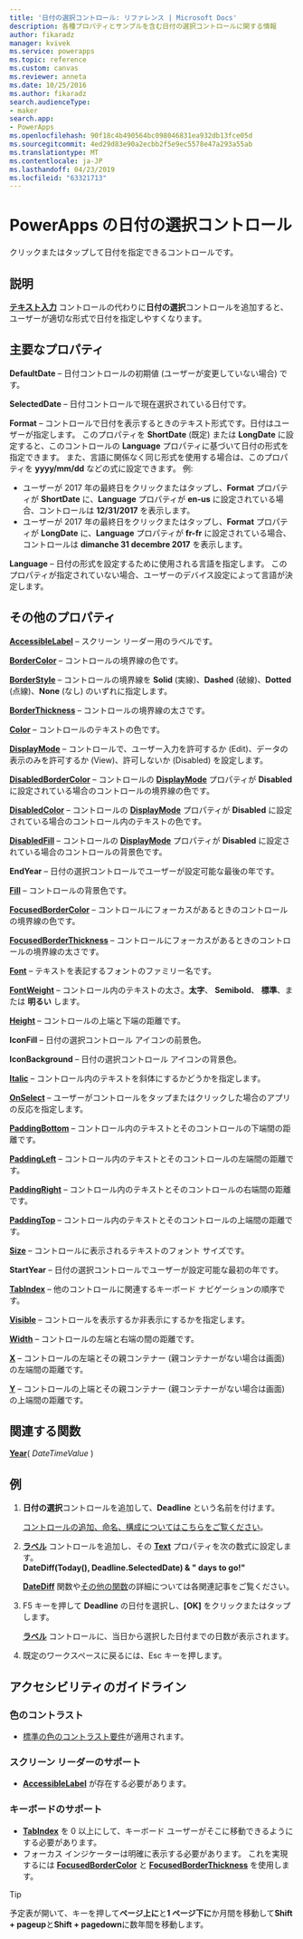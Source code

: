 ```yaml
---
title: '日付の選択コントロール: リファレンス | Microsoft Docs'
description: 各種プロパティとサンプルを含む日付の選択コントロールに関する情報
author: fikaradz
manager: kvivek
ms.service: powerapps
ms.topic: reference
ms.custom: canvas
ms.reviewer: anneta
ms.date: 10/25/2016
ms.author: fikaradz
search.audienceType:
- maker
search.app:
- PowerApps
ms.openlocfilehash: 90f18c4b490564bc098046831ea932db13fce05d
ms.sourcegitcommit: 4ed29d83e90a2ecbb2f5e9ec5578e47a293a55ab
ms.translationtype: MT
ms.contentlocale: ja-JP
ms.lasthandoff: 04/23/2019
ms.locfileid: "63321713"
---
```

# <a name="date-picker-control-in-powerapps"></a>PowerApps の日付の選択コントロール
クリックまたはタップして日付を指定できるコントロールです。

## <a name="description"></a>説明
**[テキスト入力](control-text-input.md)** コントロールの代わりに**日付の選択**コントロールを追加すると、ユーザーが適切な形式で日付を指定しやすくなります。

## <a name="key-properties"></a>主要なプロパティ
**DefaultDate** – 日付コントロールの初期値 (ユーザーが変更していない場合) です。

**SelectedDate** – 日付コントロールで現在選択されている日付です。

**Format** – コントロールで日付を表示するときのテキスト形式です。日付はユーザーが指定します。 このプロパティを **ShortDate** (既定) または **LongDate** に設定すると、このコントロールの **Language** プロパティに基づいて日付の形式を指定できます。 また、言語に関係なく同じ形式を使用する場合は、このプロパティを **yyyy/mm/dd** などの式に設定できます。 例:

* ユーザーが 2017 年の最終日をクリックまたはタップし、**Format** プロパティが **ShortDate** に、**Language** プロパティが **en-us** に設定されている場合、コントロールは **12/31/2017** を表示します。
* ユーザーが 2017 年の最終日をクリックまたはタップし、**Format** プロパティが **LongDate** に、**Language** プロパティが **fr-fr** に設定されている場合、コントロールは **dimanche 31 decembre 2017** を表示します。

**Language** – 日付の形式を設定するために使用される言語を指定します。 このプロパティが指定されていない場合、ユーザーのデバイス設定によって言語が決定します。

## <a name="additional-properties"></a>その他のプロパティ
**[AccessibleLabel](properties-accessibility.md)** – スクリーン リーダー用のラベルです。

**[BorderColor](properties-color-border.md)** – コントロールの境界線の色です。

**[BorderStyle](properties-color-border.md)** – コントロールの境界線を **Solid** (実線)、**Dashed** (破線)、**Dotted** (点線)、**None** (なし) のいずれに指定します。

**[BorderThickness](properties-color-border.md)** – コントロールの境界線の太さです。

**[Color](properties-color-border.md)** – コントロールのテキストの色です。

**[DisplayMode](properties-core.md)** – コントロールで、ユーザー入力を許可するか (Edit)、データの表示のみを許可するか (View)、許可しないか (Disabled) を設定します。

**[DisabledBorderColor](properties-color-border.md)** – コントロールの **[DisplayMode](properties-core.md)** プロパティが **Disabled** に設定されている場合のコントロールの境界線の色です。

**[DisabledColor](properties-color-border.md)** – コントロールの **[DisplayMode](properties-core.md)** プロパティが **Disabled** に設定されている場合のコントロール内のテキストの色です。

**[DisabledFill](properties-color-border.md)** – コントロールの **[DisplayMode](properties-core.md)** プロパティが **Disabled** に設定されている場合のコントロールの背景色です。

**EndYear** – 日付の選択コントロールでユーザーが設定可能な最後の年です。

**[Fill](properties-color-border.md)** – コントロールの背景色です。

**[FocusedBorderColor](properties-color-border.md)** – コントロールにフォーカスがあるときのコントロールの境界線の色です。

**[FocusedBorderThickness](properties-color-border.md)** – コントロールにフォーカスがあるときのコントロールの境界線の太さです。

**[Font](properties-text.md)** – テキストを表記するフォントのファミリー名です。

**[FontWeight](properties-text.md)** – コントロール内のテキストの太さ。**太字**、 **Semibold**、 **標準**、または **明るい** します。

**[Height](properties-size-location.md)** – コントロールの上端と下端の距離です。

**IconFill** – 日付の選択コントロール アイコンの前景色。

**IconBackground** – 日付の選択コントロール アイコンの背景色。

**[Italic](properties-text.md)** – コントロール内のテキストを斜体にするかどうかを指定します。

**[OnSelect](properties-core.md)** – ユーザーがコントロールをタップまたはクリックした場合のアプリの反応を指定します。

**[PaddingBottom](properties-size-location.md)** – コントロール内のテキストとそのコントロールの下端間の距離です。

**[PaddingLeft](properties-size-location.md)** – コントロール内のテキストとそのコントロールの左端間の距離です。

**[PaddingRight](properties-size-location.md)** – コントロール内のテキストとそのコントロールの右端間の距離です。

**[PaddingTop](properties-size-location.md)** – コントロール内のテキストとそのコントロールの上端間の距離です。

**[Size](properties-text.md)** – コントロールに表示されるテキストのフォント サイズです。

**StartYear** – 日付の選択コントロールでユーザーが設定可能な最初の年です。

**[TabIndex](properties-accessibility.md)** – 他のコントロールに関連するキーボード ナビゲーションの順序です。

**[Visible](properties-core.md)** – コントロールを表示するか非表示にするかを指定します。

**[Width](properties-size-location.md)** – コントロールの左端と右端の間の距離です。

**[X](properties-size-location.md)** – コントロールの左端とその親コンテナー (親コンテナーがない場合は画面) の左端間の距離です。

**[Y](properties-size-location.md)** – コントロールの上端とその親コンテナー (親コンテナーがない場合は画面) の上端間の距離です。

## <a name="related-functions"></a>関連する関数
**[Year](../functions/function-datetime-parts.md)**( *DateTimeValue* )

## <a name="example"></a>例
1. **日付の選択**コントロールを追加して、**Deadline** という名前を付けます。

    [コントロールの追加、命名、構成についてはこちらをご覧ください](../add-configure-controls.md)。
2. **[ラベル](control-text-box.md)** コントロールを追加し、その **[Text](properties-core.md)** プロパティを次の数式に設定します。
   <br>**DateDiff(Today(), Deadline.SelectedDate) & " days to go!"**

    **[DateDiff](../functions/function-dateadd-datediff.md)** 関数や[その他の関数](../formula-reference.md)の詳細については各関連記事をご覧ください。
3. F5 キーを押して **Deadline** の日付を選択し、**[OK]** をクリックまたはタップします。

    **[ラベル](control-text-box.md)** コントロールに、当日から選択した日付までの日数が表示されます。
4. 既定のワークスペースに戻るには、Esc キーを押します。


## <a name="accessibility-guidelines"></a>アクセシビリティのガイドライン
### <a name="color-contrast"></a>色のコントラスト
* [標準の色のコントラスト要件](../accessible-apps-color.md)が適用されます。

### <a name="screen-reader-support"></a>スクリーン リーダーのサポート
* **[AccessibleLabel](properties-accessibility.md)** が存在する必要があります。

### <a name="keyboard-support"></a>キーボードのサポート
* **[TabIndex](properties-accessibility.md)** を 0 以上にして、キーボード ユーザーがそこに移動できるようにする必要があります。
* フォーカス インジケーターは明確に表示する必要があります。 これを実現するには **[FocusedBorderColor](properties-color-border.md)** と **[FocusedBorderThickness](properties-color-border.md)** を使用します。

> [!TIP]
> 予定表が開いて、キーを押して**ページ上に**と**1 ページ下に**か月間を移動して**Shift + pageup**と**Shift + pagedown**に数年間を移動します。
